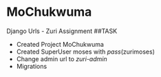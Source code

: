 # MoChukwuma
Django Urls - Zuri Assignment 
##TASK
- Created Project MoChukwuma
- Created SuperUser moses with *pass*(zurimoses)
- Change admin url to *zuri-admin*
- Migrations
